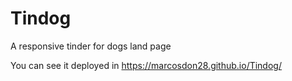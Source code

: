 # Tindog
A responsive tinder for dogs land page

You can see it deployed in https://marcosdon28.github.io/Tindog/
